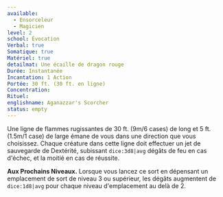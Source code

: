 ```yaml
---
available:
  - Ensorceleur
  - Magicien
level: 2
school: Évocation
Verbal: true
Somatique: true
Matériel: true
detailmat: Une écaille de dragon rouge
Durée: Instantanée
Incantation: 1 Action
Portée: 30 ft. (30 ft. en ligne)
Concentration:
Rituel:
englishname: Aganazzar's Scorcher
status: empty
---
```

Une ligne de flammes rugissantes  de 30 ft. (9m/6 cases) de long et 5 ft. (1.5m/1 case) de large émane de vous dans une direction que vous choisissez. Chaque créature dans cette ligne doit effectuer un jet de sauvegarde de Dextérité, subissant `dice:3d8|avg` dégâts de feu en cas d'échec, et la moitié en cas de réussite.

**Aux Prochains Niveaux.** Lorsque vous lancez ce sort en dépensant un emplacement de sort de niveau 3 ou supérieur, les dégâts augmentent de `dice:1d8|avg` pour chaque niveau d'emplacement au delà de 2.
